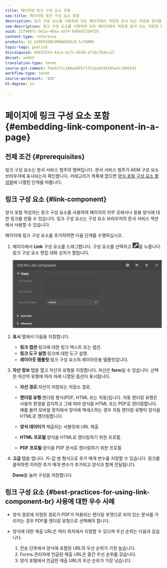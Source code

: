 ```yaml
---
title: 페이지에 링크 구성 요소 포함
seo-title: 페이지에 링크 구성 요소 포함
description: 링크 구성 요소를 사용하여 모든 페이지에서 적응형 문서 또는 적응형 양식을 연결할 수 있습니다.
seo-description: 링크 구성 요소를 사용하여 모든 페이지에서 적응형 문서 또는 적응형 양식을 연결할 수 있습니다.
uuid: 22f488fc-bb1a-40aa-a5f4-6d04d7250f29
content-type: reference
products: SG_EXPERIENCEMANAGER/6.5/FORMS
topic-tags: publish
discoiquuid: 9d63152d-41ca-4c7c-bb20-af16c7bdec13
docset: aem65
translation-type: tm+mt
source-git-commit: f9ed171c188a4dfb71f12ae9c98105a4c1895542
workflow-type: tm+mt
source-wordcount: '432'
ht-degree: 1%

---
```



# 페이지에 링크 구성 요소 포함{#embedding-link-component-in-a-page}

## 전제 조건 {#prerequisites}

링크 구성 요소는 문서 서비스 범주의 멤버입니다. 문서 서비스 범주가 AEM 구성 요소 브라우저에 표시되는지 확인합니다. 카테고리가 목록에 없으면 [양식 포털 구성 요소 활성화](/help/forms/using/enabling-forms-portal-components.md)에 나열된 단계를 따릅니다.

## 링크 구성 요소 {#link-component}

양식 포털 작성자는 링크 구성 요소를 사용하여 페이지의 아무 곳에서나 응용 양식에 대한 링크를 만들 수 있습니다. 링크 구성 요소는 구성 요소 브라우저의 문서 서비스 섹션에서 사용할 수 있습니다.

페이지에 링크 구성 요소를 추가하려면 다음 단계를 수행하십시오.

1. 페이지에서 **Link** 구성 요소를 드래그합니다. 구성 요소를 선택하고 ![cmppr](assets/cmppr.png)을 누릅니다. 링크 구성 요소 편집 대화 상자가 열립니다.

   ![edit-link-component](assets/edit-link-component.png)

1. **표시** 탭에서 다음을 지정합니다.

   * **링크 캡션**:링크에 대한 링크 텍스트 또는 캡션.
   * **링크 도구 설명**:링크에 대한 도구 설명.
   * **레이아웃 템플릿**:링크 구성 요소의 레이아웃용 템플릿입니다.

1. **자산 정보** 탭을 열고 자산의 유형을 지정합니다. 자산은 **form**&#x200B;일 수 있습니다. 선택한 자산의 유형에 따라 아래 나열된 옵션이 표시됩니다.

   * **자산 경로**:자산이 저장되는 저장소 경로.

   * **렌더링 유형**:렌더링 형식(PDF, HTML 또는 자동)입니다. 자동 렌더링 유형은 사용자 환경을 감지하고 그에 따라 양식을 HTML 또는 PDF로 렌더링합니다. 예를 들어 모바일 장치에서 양식에 액세스하는 경우 자동 렌더링 유형이 양식을 HTML로 렌더링합니다.
   * **양식 데이터가**  제출되는 서블릿에 URL 제출
   * **HTML 프로필**:양식을 HTML로 렌더링하기 위한 프로필.
   * **PDF 프로필**:양식을 PDF 문서로 렌더링하기 위한 프로필

1. **고급** 탭을 엽니다. 키-값 쌍 형식으로 추가 매개 변수를 지정할 수 있습니다. 링크를 클릭하면 이러한 추가 매개 변수가 추가되고 양식과 함께 전달됩니다.

   **Done**&#x200B;을 눌러 구성을 저장합니다.

## 링크 구성 요소 {#best-practices-for-using-link-component-br} 사용에 대한 우수 사례

* 양식 경로에 지정된 경로가 PDF가 허용되는 렌더링 포맷으로 되어 있는 문서를 가리키는 경우 PDF를 렌더링 유형으로 선택해야 합니다.
* 양식에 대한 제출 URL은 여러 위치에서 지정할 수 있으며 우선 순위는 다음과 같습니다.

   1. 전송 단추에서 양식에 포함된 URL의 우선 순위가 가장 높습니다.
   1. Forms 관리자에 언급된 제출 URL은 중간 우선 순위를 갖습니다.
   1. 양식 포털에서 언급한 제출 URL의 우선 순위가 가장 낮습니다.
